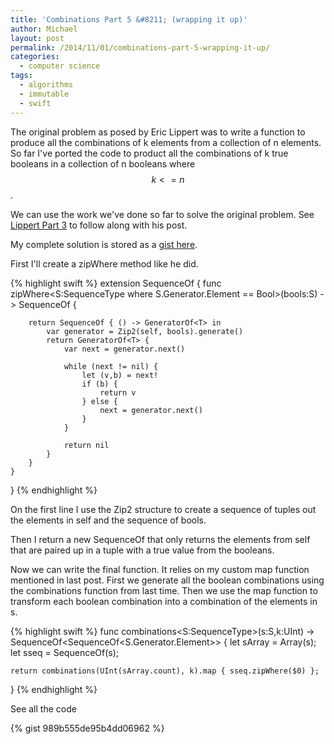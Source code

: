 ```yaml
---
title: 'Combinations Part 5 &#8211; (wrapping it up)'
author: Michael
layout: post
permalink: /2014/11/01/combinations-part-5-wrapping-it-up/
categories:
  - computer science
tags:
  - algorithms
  - immutable
  - swift
---
```

The original problem as posed by Eric Lippert was to write a function to produce all the combinations of k elements from a collection of n elements. So far I've ported the code to product all the combinations of k true booleans in a collection of n booleans where $$k <= n$$.

<!--more-->

We can use the work we've done so far to solve the original problem. See [Lippert Part 3][1] to follow along with his post.

My complete solution is stored as a [gist here][2].

First I'll create a zipWhere method like he did.

{% highlight swift %}
extension SequenceOf {
    func zipWhere<S:SequenceType where S.Generator.Element == Bool>(bools:S) 
      -> SequenceOf<T> {

        return SequenceOf { () -> GeneratorOf<T> in
            var generator = Zip2(self, bools).generate()
            return GeneratorOf<T> {
                var next = generator.next()

                while (next != nil) {
                    let (v,b) = next!
                    if (b) {
                        return v
                    } else {
                        next = generator.next()
                    }
                }
                
                return nil
            }
        }
    }
}
{% endhighlight %}

On the first line I use the Zip2 structure to create a sequence of tuples out the elements in self and the sequence of bools.

Then I return a new SequenceOf that only returns the elements from self that are paired up in a tuple with a true value from the booleans.

Now we can write the final function. It relies on my custom map function mentioned in last post. First we generate all the boolean combinations using the combinations function from last time. Then we use the map function to transform each boolean combination into a combination of the elements in s.

{% highlight swift %}
func combinations<S:SequenceType>(s:S,k:UInt) -> SequenceOf<SequenceOf<S.Generator.Element>> {
    let sArray = Array(s);
    let sseq = SequenceOf(s);

    return combinations(UInt(sArray.count), k).map { sseq.zipWhere($0) };
}
{% endhighlight %}

See all the code

{% gist 989b555de95b4dd06962 %}

 [1]: http://ericlippert.com/2014/10/20/producing-combinations-part-three/ "Lippert Part 3"
 [2]: https://gist.github.com/michaelgwelch/989b555de95b4dd06962
